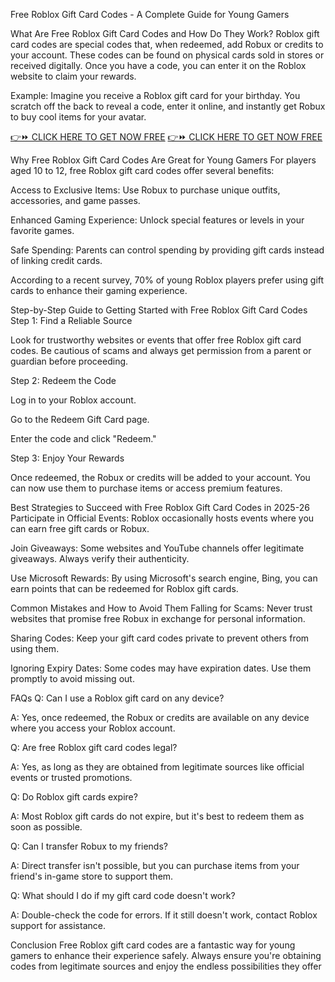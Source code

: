 Free Roblox Gift Card Codes - A Complete Guide for Young Gamers

What Are Free Roblox Gift Card Codes and How Do They Work?
Roblox gift card codes are special codes that, when redeemed, add Robux or credits to your account. These codes can be found on physical cards sold in stores or received digitally. Once you have a code, you can enter it on the Roblox website to claim your rewards.

Example: Imagine you receive a Roblox gift card for your birthday. You scratch off the back to reveal a code, enter it online, and instantly get Robux to buy cool items for your avatar.

[👉⏩ CLICK HERE TO GET NOW FREE](https://ecomadboosters.xyz/free%20robux%20gift%20card%20codes/)
[👉⏩ CLICK HERE TO GET NOW FREE](https://ecomadboosters.xyz/free%20robux%20gift%20card%20codes/)

Why Free Roblox Gift Card Codes Are Great for Young Gamers
For players aged 10 to 12, free Roblox gift card codes offer several benefits:

Access to Exclusive Items: Use Robux to purchase unique outfits, accessories, and game passes.

Enhanced Gaming Experience: Unlock special features or levels in your favorite games.

Safe Spending: Parents can control spending by providing gift cards instead of linking credit cards.

According to a recent survey, 70% of young Roblox players prefer using gift cards to enhance their gaming experience.

Step-by-Step Guide to Getting Started with Free Roblox Gift Card Codes
Step 1: Find a Reliable Source

Look for trustworthy websites or events that offer free Roblox gift card codes. Be cautious of scams and always get permission from a parent or guardian before proceeding.

Step 2: Redeem the Code

Log in to your Roblox account.

Go to the Redeem Gift Card page.

Enter the code and click "Redeem."

Step 3: Enjoy Your Rewards

Once redeemed, the Robux or credits will be added to your account. You can now use them to purchase items or access premium features.

Best Strategies to Succeed with Free Roblox Gift Card Codes in 2025-26
Participate in Official Events: Roblox occasionally hosts events where you can earn free gift cards or Robux.

Join Giveaways: Some websites and YouTube channels offer legitimate giveaways. Always verify their authenticity.

Use Microsoft Rewards: By using Microsoft's search engine, Bing, you can earn points that can be redeemed for Roblox gift cards.

Common Mistakes and How to Avoid Them
Falling for Scams: Never trust websites that promise free Robux in exchange for personal information.

Sharing Codes: Keep your gift card codes private to prevent others from using them.

Ignoring Expiry Dates: Some codes may have expiration dates. Use them promptly to avoid missing out.

FAQs
Q: Can I use a Roblox gift card on any device?

A: Yes, once redeemed, the Robux or credits are available on any device where you access your Roblox account.

Q: Are free Roblox gift card codes legal?

A: Yes, as long as they are obtained from legitimate sources like official events or trusted promotions.

Q: Do Roblox gift cards expire?

A: Most Roblox gift cards do not expire, but it's best to redeem them as soon as possible.

Q: Can I transfer Robux to my friends?

A: Direct transfer isn't possible, but you can purchase items from your friend's in-game store to support them.

Q: What should I do if my gift card code doesn't work?

A: Double-check the code for errors. If it still doesn't work, contact Roblox support for assistance.

Conclusion
Free Roblox gift card codes are a fantastic way for young gamers to enhance their experience safely. Always ensure you're obtaining codes from legitimate sources and enjoy the endless possibilities they offer
